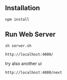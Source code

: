 ## Installation

`npm install`

## Run Web Server 

`sh server.sh`

`http://localhost:4000/`

try also another ui

`http://localhost:4000/next`